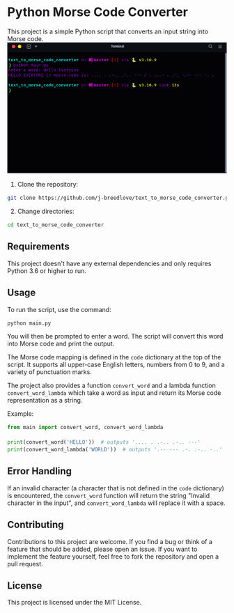 # Python Morse Code Converter

This project is a simple Python script that converts an input string into Morse code.
![text_to_morse.png](text_to_morse.png)
1. Clone the repository:
```bash
git clone https://github.com/j-breedlove/text_to_morse_code_converter.git
```
2. Change directories:
```bash
cd text_to_morse_code_converter
```
## Requirements

This project doesn't have any external dependencies and only requires Python 3.6 or higher to run.

## Usage

To run the script, use the command:

```bash
python main.py
```

You will then be prompted to enter a word. The script will convert this word into Morse code and print the output.

The Morse code mapping is defined in the `code` dictionary at the top of the script. It supports all upper-case English letters, numbers from 0 to 9, and a variety of punctuation marks.

The project also provides a function `convert_word` and a lambda function `convert_word_lambda` which take a word as input and return its Morse code representation as a string.

Example:

```python
from main import convert_word, convert_word_lambda

print(convert_word('HELLO'))  # outputs '.... . .-.. .-.. ---'
print(convert_word_lambda('WORLD'))  # outputs '.-- --- .-. .-.. -..'
```

## Error Handling

If an invalid character (a character that is not defined in the `code` dictionary) is encountered, the `convert_word` function will return the string "Invalid character in the input", and `convert_word_lambda` will replace it with a space.

## Contributing

Contributions to this project are welcome. If you find a bug or think of a feature that should be added, please open an issue. If you want to implement the feature yourself, feel free to fork the repository and open a pull request.

## License

This project is licensed under the MIT License.
